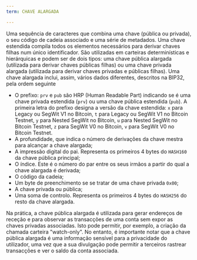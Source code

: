 ```yaml
---
term: CHAVE ALARGADA

---
```

Uma sequência de caracteres que combina uma chave (pública ou privada), o seu código de cadeia associado e uma série de metadados. Uma chave estendida compila todos os elementos necessários para derivar chaves filhas num único identificador. São utilizadas em carteiras determinísticas e hierárquicas e podem ser de dois tipos: uma chave pública alargada (utilizada para derivar chaves públicas filhas) ou uma chave privada alargada (utilizada para derivar chaves privadas e públicas filhas). Uma chave alargada inclui, assim, vários dados diferentes, descritos na BIP32, pela ordem seguinte


- O prefixo: `prv` e `pub` são HRP (Human Readable Part) indicando se é uma chave privada estendida (`prv`) ou uma chave pública estendida (`pub`). A primeira letra do prefixo designa a versão da chave estendida: `x` para Legacy ou SegWit V1 no Bitcoin, `t` para Legacy ou SegWit V1 no Bitcoin Testnet, `y` para Nested SegWit no Bitcoin, `u` para Nested SegWit no Bitcoin Testnet, `z` para SegWit V0 no Bitcoin, `v` para SegWit V0 no Bitcoin Testnet.
- A profundidade, que indica o número de derivações da chave mestra para alcançar a chave alargada;
- A impressão digital do pai. Representa os primeiros 4 bytes do `HASH160` da chave pública principal;
- O índice. Este é o número do par entre os seus irmãos a partir do qual a chave alargada é derivada;
- O código da cadeia;
- Um byte de preenchimento se se tratar de uma chave privada `0x00`;
- A chave privada ou pública;
- Uma soma de controlo. Representa os primeiros 4 bytes do `HASH256` do resto da chave alargada.

Na prática, a chave pública alargada é utilizada para gerar endereços de receção e para observar as transacções de uma conta sem expor as chaves privadas associadas. Isto pode permitir, por exemplo, a criação da chamada carteira "watch-only". No entanto, é importante notar que a chave pública alargada é uma informação sensível para a privacidade do utilizador, uma vez que a sua divulgação pode permitir a terceiros rastrear transacções e ver o saldo da conta associada.